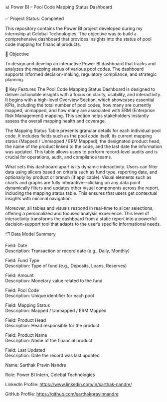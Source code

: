 📊 Power BI – Pool Code Mapping Status Dashboard

✅ Project Status: Completed

This repository contains the Power BI project developed during my internship at Celebal Technologies. The objective was to build a comprehensive dashboard that provides insights into the status of pool code mapping for financial products.

🚀 Objective

To design and develop an interactive Power BI dashboard that tracks and analyzes the mapping status of various pool codes. The dashboard supports informed decision-making, regulatory compliance, and strategic planning.

🧠 Key Features
The Pool Code Mapping Status Dashboard is designed to deliver actionable insights with a focus on clarity, usability, and interactivity. It begins with a high-level Overview Section, which showcases essential KPIs, including the total number of pool codes, how many are currently mapped, unmapped, and how many are associated with ERM (Enterprise Risk Management) mapping. This section helps stakeholders instantly assess the overall mapping health and coverage.

The Mapping Status Table presents granular details for each individual pool code. It includes fields such as the pool code itself, its current mapping status (Mapped / Unmapped / ERM Mapped), the designated product head, the name of the product linked to the code, and the last date the information was updated. This table allows users to perform record-level audits and is crucial for operations, audit, and compliance teams.

What sets this dashboard apart is its dynamic interactivity. Users can filter data using slicers based on criteria such as fund type, reporting date, and optionally by product or branch (if applicable). Visual elements such as charts and graphs are fully interactive—clicking on any data point dynamically filters and updates other visual components across the report, including the mapping status table. This ensures that users get contextual insights with minimal navigation.

Moreover, all tables and visuals respond in real-time to slicer selections, offering a personalized and focused analysis experience. This level of interactivity transforms the dashboard from a static report into a powerful decision-support tool that adapts to the user’s specific informational needs.



🗂️ Data Model Summary

Field: Date  
Description: Transaction or record date (e.g., Daily, Monthly)

Field: Fund Type  
Description: Type of fund (e.g., Deposits, Loans, Reserves)

Field: Amount  
Description: Monetary value related to the fund

Field: Pool Code  
Description: Unique identifier for each pool

Field: Mapping Status  
Description: Mapped / Unmapped / ERM Mapped

Field: Product Head  
Description: Head responsible for the product

Field: Product Name  
Description: Name of the financial product

Field: Last Updated  
Description: Date the record was last updated



Name: Sarthak Pravin Nandre

Role: Power BI Intern, Celebal Technologies

LinkedIn Profile: https://www.linkedin.com/in/sarthak-nandre/

GitHub Profile: https://github.com/sarthakpravinnandre


